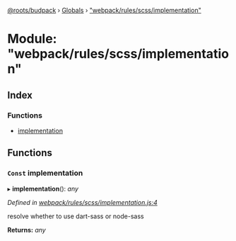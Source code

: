 [@roots/budpack](../README.md) › [Globals](../globals.md) › ["webpack/rules/scss/implementation"](_webpack_rules_scss_implementation_.md)

# Module: "webpack/rules/scss/implementation"

## Index

### Functions

* [implementation](_webpack_rules_scss_implementation_.md#const-implementation)

## Functions

### `Const` implementation

▸ **implementation**(): *any*

*Defined in [webpack/rules/scss/implementation.js:4](https://github.com/roots/bud-support/blob/5f43850/src/budpack/builder/webpack/rules/scss/implementation.js#L4)*

resolve whether to use dart-sass or node-sass

**Returns:** *any*
